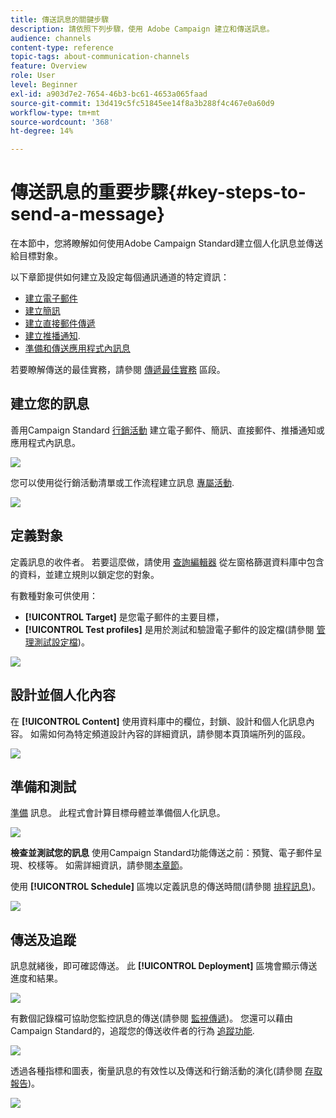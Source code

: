 ```yaml
---
title: 傳送訊息的關鍵步驟
description: 請依照下列步驟，使用 Adobe Campaign 建立和傳送訊息。
audience: channels
content-type: reference
topic-tags: about-communication-channels
feature: Overview
role: User
level: Beginner
exl-id: a903d7e2-7654-46b3-bc61-4653a065faad
source-git-commit: 13d419c5fc51845ee14f8a3b288f4c467e0a60d9
workflow-type: tm+mt
source-wordcount: '368'
ht-degree: 14%

---
```


# 傳送訊息的重要步驟{#key-steps-to-send-a-message}

在本節中，您將瞭解如何使用Adobe Campaign Standard建立個人化訊息並傳送給目標對象。

以下章節提供如何建立及設定每個通訊通道的特定資訊：

* [建立電子郵件](../../channels/using/creating-an-email.md)
* [建立簡訊](../../channels/using/creating-an-sms-message.md)
* [建立直接郵件傳遞](../../channels/using/creating-the-direct-mail.md)
* [建立推播通知](../../channels/using/preparing-and-sending-a-push-notification.md).
* [準備和傳送應用程式內訊息](../../channels/using/preparing-and-sending-an-in-app-message.md)

若要瞭解傳送的最佳實務，請參閱 [傳遞最佳實務](../../sending/using/delivery-best-practices.md) 區段。

## 建立您的訊息

善用Campaign Standard [行銷活動](../../start/using/marketing-activities.md) 建立電子郵件、簡訊、直接郵件、推播通知或應用程式內訊息。

![](assets/marketing-activities.png)

您可以使用從行銷活動清單或工作流程建立訊息 [專屬活動](../../automating/using/about-channel-activities.md).

![](assets/steps-channel.png)

## 定義對象

定義訊息的收件者。 若要這麼做，請使用 [查詢編輯器](../../automating/using/editing-queries.md) 從左窗格篩選資料庫中包含的資料，並建立規則以鎖定您的對象。

有數種對象可供使用：

* **[!UICONTROL Target]** 是您電子郵件的主要目標，
* **[!UICONTROL Test profiles]** 是用於測試和驗證電子郵件的設定檔(請參閱 [管理測試設定檔](../../audiences/using/managing-test-profiles.md))。

![](assets/steps-audience.png)

## 設計並個人化內容

在 **[!UICONTROL Content]** 使用資料庫中的欄位，封鎖、設計和個人化訊息內容。 如需如何為特定頻道設計內容的詳細資訊，請參閱本頁頂端所列的區段。

![](assets/steps-content.png)

## 準備和測試

[準備](../../sending/using/preparing-the-send.md) 訊息。 此程式會計算目標母體並準備個人化訊息。

![](assets/steps-prepare.png)

**檢查並測試您的訊息** 使用Campaign Standard功能傳送之前：預覽、電子郵件呈現、校樣等。 如需詳細資訊，請參閱[本章節](../../sending/using/previewing-messages.md)。

使用 **[!UICONTROL Schedule]** 區塊以定義訊息的傳送時間(請參閱 [排程訊息](../../sending/using/about-scheduling-messages.md))。

![](assets/steps-schedule.png)

## 傳送及追蹤

訊息就緒後，即可確認傳送。 此 **[!UICONTROL Deployment]** 區塊會顯示傳送進度和結果。

![](assets/steps-send.png)

有數個記錄檔可協助您監控訊息的傳送(請參閱 [監視傳遞](../../sending/using/monitoring-a-delivery.md))。 您還可以藉由Campaign Standard的，追蹤您的傳送收件者的行為 [追蹤功能](../../sending/using/tracking-messages.md).

![](../../sending/using/assets/tracking_logs.png)

透過各種指標和圖表，衡量訊息的有效性以及傳送和行銷活動的演化(請參閱 [存取報告](../../reporting/using/about-dynamic-reports.md))。

![](assets/steps-reports.png)
